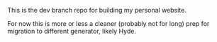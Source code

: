 This is the dev branch repo for building my personal website.

For now this is more or less a cleaner (probably not for long) prep for migration to different generator, likely Hyde.
